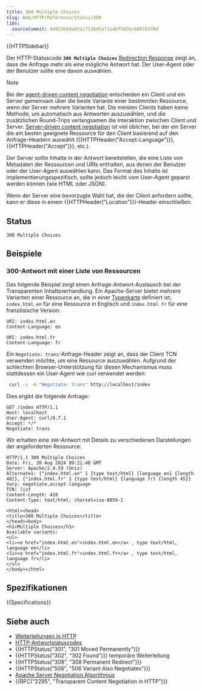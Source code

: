```yaml
---
title: 300 Multiple Choices
slug: Web/HTTP/Reference/Status/300
l10n:
  sourceCommit: 4d929bb0a021c7130d5a71a4bf505bcb8070378d
---
```


{{HTTPSidebar}}

Der HTTP-Statuscode **`300 Multiple Choices`** [Redirection Response](/de/docs/Web/HTTP/Reference/Status#redirection_messages) zeigt an, dass die Anfrage mehr als eine mögliche Antwort hat.
Der User-Agent oder der Benutzer sollte eine davon auswählen.

> [!NOTE]
> Bei der [agent-driven content negotiation](/de/docs/Web/HTTP/Guides/Content_negotiation#agent-driven_negotiation) entscheiden ein Client und ein Server gemeinsam über die beste Variante einer bestimmten Ressource, wenn der Server mehrere Varianten hat.
> Die meisten Clients haben keine Methode, um automatisch aus Antworten auszuwählen, und die zusätzlichen Round-Trips verlangsamen die Interaktion zwischen Client und Server.
> [Server-driven content negotiation](/de/docs/Web/HTTP/Guides/Content_negotiation#server-driven_content_negotiation) ist viel üblicher, bei der ein Server die am besten geeignete Ressource für den Client basierend auf den Anfrage-Headern auswählt ({{HTTPHeader("Accept-Language")}}, {{HTTPHeader("Accept")}}, etc.).

Der Server sollte Inhalte in der Antwort bereitstellen, die eine Liste von Metadaten der Ressourcen und URIs enthalten, aus denen der Benutzer oder der User-Agent auswählen kann.
Das Format des Inhalts ist implementierungsspezifisch, sollte jedoch leicht vom User-Agent geparst werden können (wie HTML oder JSON).

Wenn der Server eine bevorzugte Wahl hat, die der Client anfordern sollte, kann er diese in einem {{HTTPHeader("Location")}}-Header einschließen.

## Status

```http
300 Multiple Choices
```

## Beispiele

### 300-Antwort mit einer Liste von Ressourcen

Das folgende Beispiel zeigt einen Anfrage-Antwort-Austausch bei der Transparenten Inhaltsverhandlung.
Ein Apache-Server bietet mehrere Varianten einer Ressource an, die in einer [Typenkarte](https://httpd.apache.org/docs/trunk/mod/mod_negotiation.html#typemaps) definiert ist; `index.html.en` für eine Ressource in Englisch und `index.html.fr` für eine französische Version:

```plain
URI: index.html.en
Content-Language: en

URI: index.html.fr
Content-Language: fr
```

Ein `Negotiate: trans`-Anfrage-Header zeigt an, dass der Client TCN verwenden möchte, um eine Ressource auszuwählen.
Aufgrund der schlechten Browser-Unterstützung für diesen Mechanismus muss stattdessen ein User-Agent wie curl verwendet werden:

```bash
 curl -v -H "Negotiate: trans" http://localhost/index
```

Dies ergibt die folgende Anfrage:

```http
GET /index HTTP/1.1
Host: localhost
User-Agent: curl/8.7.1
Accept: */*
Negotiate: trans
```

Wir erhalten eine `300`-Antwort mit Details zu verschiedenen Darstellungen der angeforderten Ressource:

```http
HTTP/1.1 300 Multiple Choices
Date: Fri, 30 Aug 2024 09:21:48 GMT
Server: Apache/2.4.59 (Unix)
Alternates: {"index.html.en" 1 {type text/html} {language en} {length 48}}, {"index.html.fr" 1 {type text/html} {language fr} {length 45}}
Vary: negotiate,accept-language
TCN: list
Content-Length: 419
Content-Type: text/html; charset=iso-8859-1

<html><head>
<title>300 Multiple Choices</title>
</head><body>
<h1>Multiple Choices</h1>
Available variants:
<ul>
<li><a href="index.html.en">index.html.en</a> , type text/html, language en</li>
<li><a href="index.html.fr">index.html.fr</a> , type text/html, language fr</li>
</ul>
</body></html>
```

## Spezifikationen

{{Specifications}}

## Siehe auch

- [Weiterleitungen in HTTP](/de/docs/Web/HTTP/Guides/Redirections)
- [HTTP-Antwortstatuscodes](/de/docs/Web/HTTP/Reference/Status)
- {{HTTPStatus("301", "301 Moved Permanently")}}
- {{HTTPStatus("302", "302 Found")}} temporäre Weiterleitung
- {{HTTPStatus("308", "308 Permanent Redirect")}}
- {{HTTPStatus("506", "506 Variant Also Negotiates")}}
- [Apache Server Negotiation Algorithmus](https://httpd.apache.org/docs/current/en/content-negotiation.html#algorithm)
- {{RFC("2295", "Transparent Content Negotiation in HTTP")}}
